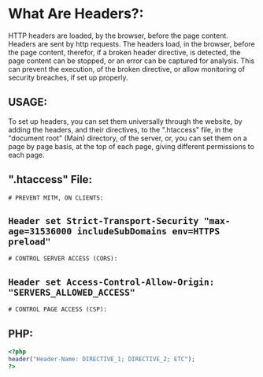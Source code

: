 # What Are Headers?:
HTTP headers are loaded, by the browser, before the page content. Headers are sent by http requests. The headers load, in the browser, before the page content, therefor, if a broken header directive, is detected, the page content can be stopped, or an error can be captured for analysis. This can prevent the execution, of the broken directive, or allow monitoring of security breaches, if set up properly.

## USAGE:
To set up headers, you can set them universally through the website, by adding the headers, and their directives, to the ".htaccess" file, in the "document root" (Main) directory, of the server, or, you can set them on a page by page basis, at the top of each page, giving different permissions to each page.

## ".htaccess" File:
`# PREVENT MITM, ON CLIENTS:`

`Header set Strict-Transport-Security "max-age=31536000 includeSubDomains env=HTTPS preload"`
-
`# CONTROL SERVER ACCESS (CORS):`

`Header set Access-Control-Allow-Origin: "SERVERS_ALLOWED_ACCESS"`
-
`# CONTROL PAGE ACCESS (CSP):`

## PHP:
```php
<?php
header("Header-Name: DIRECTIVE_1; DIRECTIVE_2; ETC");
?>
```
